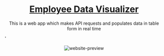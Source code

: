 <h1 align="center">
  <a href="https://employee-manager-ym.netlify.app/">
    Employee Data Visualizer
  </a>
</h1>

<p align="center">This is a web app which makes API requests and populates data in table form in real time</p>'

<p align="center">
  <img src="https://user-images.githubusercontent.com/85404717/158070582-2fb39d41-af57-49e9-85eb-660d24908004.png" alt="website-preview" />
<p>
